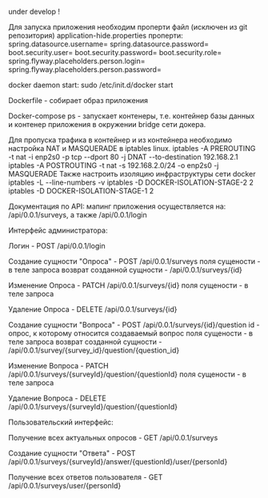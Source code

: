 under develop !

Для запуска приложения необходим проперти файл (исключен из git репозитория)
  application-hide.properties
проперти:
  spring.datasource.username=
  spring.datasource.password=
  boot.security.user=
  boot.security.password=
  boot.security.role=
  spring.flyway.placeholders.person.login=
  spring.flyway.placeholders.person.password=

docker daemon start:
sudo /etc/init.d/docker start

Dockerfile - собирает образ приложения

Docker-compose ps - запускает контенеры, т.е. контейнер базы данных и контенер приложения в окружении bridge сети докера.

Для пропуска трафика в контейнер и из контейнера необходимо настройка NAT и MASQUERADE в iptables linux.
iptables -A PREROUTING -t nat -i enp2s0 -p tcp --dport 80 -j DNAT --to-destination 192.168.2.1
iptables -A POSTROUTING -t nat -s 192.168.2.0/24 -o enp2s0 -j MASQUERADE
Также настроить изоляцию инфраструктуры сети docker
iptables -L --line-numbers -v
iptables -D DOCKER-ISOLATION-STAGE-2 2
iptables -D DOCKER-ISOLATION-STAGE-1 2

Документация по API:
мапинг приложения осуществляется на: /api/0.0.1/surveys, а также /api/0.0.1/login

Интерфейс администратора:

Логин - POST /api/0.0.1/login

Создание сущности "Опроса" - POST /api/0.0.1/surveys
  поля сущености - в теле запроса
  возврат созданной сущности - /api/0.0.1/surveys/{id}

Изменение Опроса - PATCH /api/0.0.1/surveys/{id}
  поля сущености - в теле запроса

Удаление Опроса - DELETE /api/0.0.1/surveys/{id}

Создание сущности "Вопроса" - POST /api/0.0.1/surveys/{id}/question
  id - опрос, к которому относится создаваемый вопрос
  поля сущености - в теле запроса
  возврат созданной сущности - /api/0.0.1/survey/{survey_id}/question/{question_id}

Изменение Вопроса - PATCH /api/0.0.1/surveys/{surveyId}/question/{questionId}
  поля сущености - в теле запроса

Удаление Вопроса - DELETE /api/0.0.1/surveys/{surveyId}/question/{questionId}


Пользовательский интерфейс:

Получение всех актуальных опросов - GET /api/0.0.1/surveys

Создание сущности "Ответа" - POST /api/0.0.1/surveys/{surveyId}/answer/{questionId}/user/{personId}

Получение всех ответов пользователя - GET /api/0.0.1/surveys/user/{personId}
